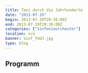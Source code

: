 ```yaml
---
title: Tanz durch die Jahrhunderte
date: "2013-07-19"
begin: 2013-07-19T20:30:00Z
end: 2013-07-19T20:30:00Z
categories: ["Sinfonieorchester"]
location: n/a
banner: Sinf_TddJ.jpg
type: blog
---
```

## Programm

